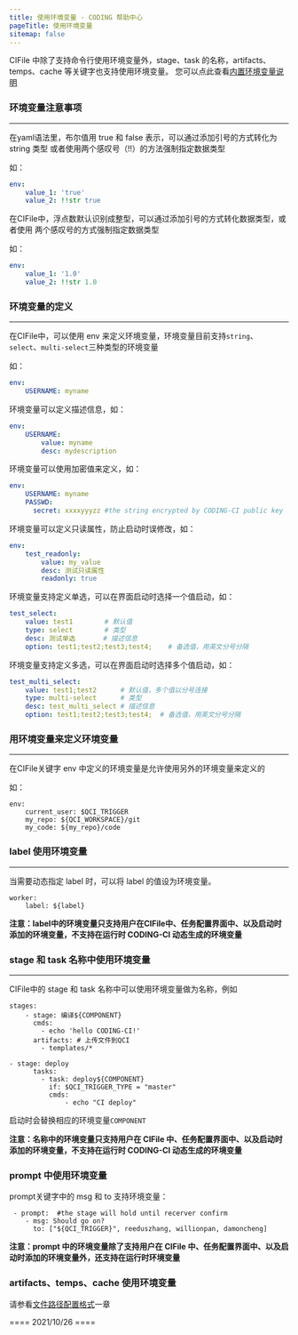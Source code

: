```yaml
---
title: 使用环境变量 - CODING 帮助中心
pageTitle: 使用环境变量
sitemap: false
---
```


CIFile 中除了支持命令行使用环境变量外，stage、task 的名称，artifacts、temps、cache 等关键字也支持使用环境变量。
您可以点此查看[内置环境变量说明](../环境变量/env-variables-usage.md)

### 环境变量注意事项

---

在yaml语法里，布尔值用 true 和 false 表示，可以通过添加引号的方式转化为 string 类型 或者使用两个感叹号（!!）的方法强制指定数据类型

如：
```yaml
env:
    value_1: 'true'
    value_2: !!str true
```

在CIFile中，浮点数默认识别成整型，可以通过添加引号的方式转化数据类型，或者使用 两个感叹号的方式强制指定数据类型

如：
```yaml
env:
    value_1: '1.0'
    value_2: !!str 1.0
```

### 环境变量的定义

---

在CIFile中，可以使用 env 来定义环境变量，环境变量目前支持`string`、 `select`、`multi-select`三种类型的环境变量

如：

```yaml
env:
    USERNAME: myname
```

环境变量可以定义描述信息，如：

```yaml
env:
    USERNAME:
        value: myname
        desc: mydescription
```

环境变量可以使用加密值来定义，如：

```yaml
env:
    USERNAME: myname
    PASSWD:
      secret: xxxxyyyzz #the string encrypted by CODING-CI public key
```

环境变量可以定义只读属性，防止启动时误修改，如：

```yaml
env:
    test_readonly:
        value: my_value
        desc: 测试只读属性
        readonly: true
```

环境变量支持定义单选，可以在界面启动时选择一个值启动，如：

```yaml
test_select:
    value: test1        # 默认值
    type: select        # 类型
    desc: 测试单选       # 描述信息
    option: test1;test2;test3;test4;    # 备选值，用英文分号分隔
```




环境变量支持定义多选，可以在界面启动时选择多个值启动，如：

```yaml
test_multi_select:
    value: test1;test2      # 默认值，多个值以分号连接
    type: multi-select      # 类型
    desc: test_multi_select # 描述信息
    option: test1;test2;test3;test4;  # 备选值，用英文分号分隔
```





### 用环境变量来定义环境变量

---

在CIFile关键字 env 中定义的环境变量是允许使用另外的环境变量来定义的

如：

```
env:
    current_user: $QCI_TRIGGER
    my_repo: ${QCI_WORKSPACE}/git
    my_code: ${my_repo}/code
```

### label 使用环境变量

---

当需要动态指定 label 时，可以将 label 的值设为环境变量。
```
worker:
    label: ${label}

```
**注意：label中的环境变量只支持用户在CIFile中、任务配置界面中、以及启动时添加的环境变量，不支持在运行时 CODING-CI 动态生成的环境变量**


### stage 和 task 名称中使用环境变量

---

CIFile中的 stage 和 task 名称中可以使用环境变量做为名称，例如

```
stages:
    - stage: 编译${COMPONENT}
      cmds:
        - echo 'hello CODING-CI!'
      artifacts: # 上传文件到QCI
        - templates/*
```

```
- stage: deploy
      tasks:
        - task: deploy${COMPONENT}
          if: $QCI_TRIGGER_TYPE = "master"
          cmds:
              - echo "CI deploy"
```

启动时会替换相应的环境变量```COMPONENT```

**注意：名称中的环境变量只支持用户在 CIFile 中、任务配置界面中、以及启动时添加的环境变量，不支持在运行时 CODING-CI 动态生成的环境变量**

### prompt 中使用环境变量

prompt关键字中的 msg 和 to 支持环境变量：
```
 - prompt:  #the stage will hold until recerver confirm
    - msg: Should go on?
      to: ["${QCI_TRIGGER}", reeduszhang, willionpan, damoncheng]

```
**注意：prompt 中的环境变量除了支持用户在 CIFile 中、任务配置界面中、以及启动时添加的环境变量外，还支持在运行时环境变量**

### artifacts、temps、cache 使用环境变量

请参看[文件路径配置格式](./CIfile-path.md)一章

==== 2021/10/26 ====

